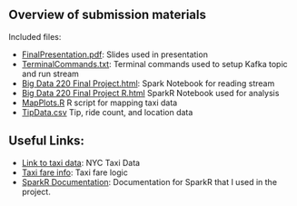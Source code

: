## Overview of submission materials

Included files:
  - [FinalPresentation.pdf](FinalPresentation220.pdf): Slides used in presentation 
  - [TerminalCommands.txt](TerminalCommands.txt): Terminal commands used to setup Kafka topic and run stream
  - [Big Data 220 Final Project.html](BigData220FinalProject.html): Spark Notebook for reading stream
  - [Big Data 220 Final Project R.html](BigData220FinalProjectR.html) SparkR Notebook used for analysis
  - [MapPlots.R](MapPlots.R) R script for mapping taxi data
  - [TipData.csv](TipData.csv) Tip, ride count, and location data


## Useful Links:

- [Link to taxi data](https://www1.nyc.gov/site/tlc/about/tlc-trip-record-data.page): NYC Taxi Data
- [Taxi fare info](https://www1.nyc.gov/site/tlc/passengers/taxi-fare.page): Taxi fare logic
- [SparkR Documentation](https://spark.apache.org/docs/1.6.0/api/R/): Documentation for SparkR that I used in the project.
